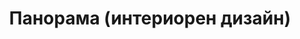 ---
layout: /panorama.ect
project: '/web/projects/public/out-of-the-mind'
image: 'http://hub.acherno.com/svn/izvaden-ot-glavata-ni/Site/Panorami/bar_ot_glavata_mi_new_final_night_panorama_02.bmp'
title: 'Панорама (интериорен дизайн)'
sitemap: false
---